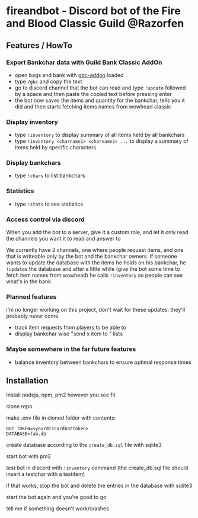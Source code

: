 # fireandbot - Discord bot of the Fire and Blood Classic Guild @Razorfen

## Features / HowTo

### Export Bankchar data with Guild Bank Classic AddOn

* open bags and bank with [gbc-addon](https://www.wowinterface.com/downloads/info25187-ClassicGuildBank.html) loaded
* type ```/gbc``` and copy the text
* go to discord channel that the bot can read and type ```!update``` followed by a space and then paste the copied text before pressing enter
* the bot now saves the items and quantity for the bankchar, tells you it did and then starts fetching items names from wowhead classic

### Display inventory

* type ```!inventory``` to display summary of all items held by all bankchars
* type ```!inventory <charname1> <charname2> ...``` to display a summary of items held by specific characters

### Display bankchars

* type ```!chars``` to list bankchars

### Statistics

* type ```!stats``` to see statistics

### Access control via discord

When you add the bot to a server, give it a custom role, and let it only read the channels you want it to read and answer to

We currently have 2 channels, one where people request items, and one that is writeable only by the bot and the 
bankchar owners. If someone wants to update the database with the items he holds on his bankchar, he ```!update```s the
database and after a little while (give the bot some time to fetch item names from wowhead) he calls ```!inventory``` so people can see what's in the bank.

### Planned features

i'm no longer working on this project, don't wait for these updates: they'll probably never come

* track item requests from players to be able to
* display bankchar wise "send x item to <player>" lists

### Maybe somewhere in the far future features

* balance inventory between bankchars to ensure optimal response times

## Installation

Install nodejs, npm, pm2 however you see fit

clone repo

make .env file in cloned folder with contents:

```
BOT_TOKEN=<yourdiscordbottoken>
DATABASE=fab.db
```

create database according to the ```create_db.sql``` file with sqlite3

start bot with pm2

test bot in discord with ```!inventory``` command (the create_db.sql file should insert a testchar with a testitem)

if that works, stop the bot and delete the entries in the database with sqlite3

start the bot again and you're good to go

tell me if something doesn't work/crashes

